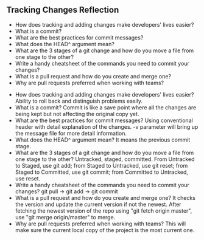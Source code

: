 ## Tracking Changes Reflection

- How does tracking and adding changes make developers' lives easier?
- What is a commit?
- What are the best practices for commit messages?
- What does the HEAD^ argument mean?
- What are the 3 stages of a git change and how do you move a file from one stage to the other?
- Write a handy cheatsheet of the commands you need to commit your changes?
- What is a pull request and how do you create and merge one?
- Why are pull requests preferred when working with teams?

<!-- Add your reflection here. Remove the comment markers -->
- How does tracking and adding changes make developers' lives easier?
Ability to roll back and distinguish problems easily.
- What is a commit?
Commit is like a save point where all the changes are being kept but not affecting the original copy yet.
- What are the best practices for commit messages?
Using conventional header with detail explanation of the changes. -v parameter will bring up the message file for more detail information.
- What does the HEAD^ argument mean?
It means the previous commit stage.
- What are the 3 stages of a git change and how do you move a file from one stage to the other?
Untracked, staged, committed. From Untracked to Staged, use git add; from Staged to Untracked, use git reset; from Staged to Committed, use git commit; from Committed to Untracked, use reset.
- Write a handy cheatsheet of the commands you need to commit your changes?
git pull -> git add -> git commit
- What is a pull request and how do you create and merge one?
It checks the version and update the current version if not the newest. After fetching the newest version of the repo using "git fetch origin master", use "git merge origin/master" to merge.
- Why are pull requests preferred when working with teams?
This will make sure the current local copy of the project is the most current one.